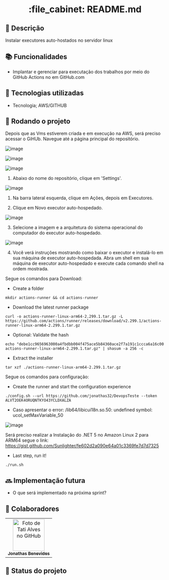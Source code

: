 <h1 align="center">:file_cabinet: README.md</h1>

## :memo: Descrição
Instalar executores auto-hostados no servidor linux

## :books: Funcionalidades
* <b></b> Implantar e gerenciar para executação dos trabalhos por meio do GitHub Actions no em GitHub.com

## :wrench: Tecnologias utilizadas
* Tecnologia; AWS/GITHUB

## :rocket: Rodando o projeto

Depois que as Vms estiverem criada e em execução na AWS, será preciso acessar o GiHUb. Navegue até a página principal do repositório. 

![image](https://user-images.githubusercontent.com/48971064/211009038-a27aeb50-45ae-44a0-bc98-3985e0c5822b.png)

![image](https://user-images.githubusercontent.com/48971064/211009257-f826fbf6-98fe-476c-863e-1a57ada5f3fa.png)

![image](https://user-images.githubusercontent.com/48971064/211010248-138ff65e-1e48-4604-9169-94b15f4cf43a.png)

1. Abaixo do nome do repositório, clique em  'Settings'. 

![image](https://user-images.githubusercontent.com/48971064/211005192-16b4e297-8fdf-4385-aca1-f18481cb90e6.png)

1. Na barra lateral esquerda, clique em  Ações, depois em Executores.

2. Clique em Novo executor auto-hospedado.

![image](https://user-images.githubusercontent.com/48971064/211006027-7e296fcd-05fb-4989-a72f-d70bb7f14a84.png)

3. Selecione a imagem e a arquitetura do sistema operacional do computador do executor auto-hospedado.

![image](https://user-images.githubusercontent.com/48971064/211006234-8131f061-601f-4695-98d9-03591ea18b01.png)

4. Você verá instruções mostrando como baixar o executor e instalá-lo em sua máquina de executor auto-hospedada.
Abra um shell em sua máquina de executor auto-hospedado e execute cada comando shell na ordem mostrada.

Segue os comandos para Download:

* Create a folder
```
mkdir actions-runner && cd actions-runner
```
* Download the latest runner package
```
curl -o actions-runner-linux-arm64-2.299.1.tar.gz -L https://github.com/actions/runner/releases/download/v2.299.1/actions-runner-linux-arm64-2.299.1.tar.gz
```
* Optional: Validate the hash
```
echo "debe1cc9656963000a4fbdbb004f475ace5b84360ace2f7a191c1ccca6a16c00  actions-runner-linux-arm64-2.299.1.tar.gz" | shasum -a 256 -c
```
* Extract the installer
```
tar xzf ./actions-runner-linux-arm64-2.299.1.tar.gz
```

Segue os comandos para configuração:

* Create the runner and start the configuration experience
```
./config.sh --url https://github.com/jonathas32/DevopsTeste --token ALVT2OEK4ORUQNTKYO43YCLDXALZA
```
* Caso apresentar o error: /lib64/libicui18n.so.50: undefined symbol: ucol_setMaxVariable_50

![image](https://user-images.githubusercontent.com/48971064/211013139-e7bfb46e-1d33-4f50-b020-d563dbdf5d28.png)

Será preciso realizar a Instalação do .NET 5 no Amazon Linux 2 para ARM64 
segue o link: https://gist.github.com/Sunlighter/fe602d2a090e64a01c3369fe7d7d7325

* Last step, run it!
```
./run.sh
```
## :soon: Implementação futura
* O que será implementado na próxima sprint?

## :handshake: Colaboradores
<table>
  <tr>
    <td align="center">
      <a href="http://github.com/tatialveso">
        <img src="https://avatars.githubusercontent.com/u/56259137?v=4" width="100px;" alt="Foto de Tati Alves no GitHub"/><br>
        <sub>
          <b>Jonathas Benevides</b>
        </sub>
      </a>
    </td>
  </tr>
</table>

## :dart: Status do projeto
